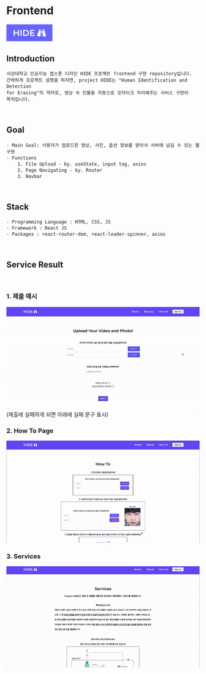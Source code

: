 # Frontend 

<img src="./images/hide-logo.png" width="120px">

## Introduction

    서강대학교 인공지능 캡스톤 디자인 HIDE 프로젝트 frontend 구현 repository입니다. 
    간략하게 프로젝트 설명을 하자면, project HIDE는 "Human Identification and Detection
    for Erasing"의 약자로, 영상 속 인물을 자동으로 모자이크 처리해주는 서비스 구현이
    목적입니다. 


</br>

## Goal

    - Main Goal: 사용자가 업로드한 영상, 사진, 옵션 정보를 받아서 서버에 넘길 수 있는 웹 구현 
    - Functions  
        1. File Upload - by. useState, input tag, axios
        2. Page Navigating - by. Router 
        3. Navbar
        



</br>

## Stack
    - Programming Language : HTML, CSS, JS
    - Framework : React JS
    - Packages : react-router-dom, react-loader-spinner, axios

</br>

## Service Result 

</br>

### 1. 제출 예시 
<img src="./images/success.gif">
(제출에 실패하게 되면 아래에 실패 문구 표시)

</br>

### 2. How To Page
<img src="./images/howto.gif">

</br>

### 3. Services 
<img src="./images/about.gif">